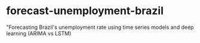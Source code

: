 # forecast-unemployment-brazil
"Forecasting Brazil's unemployment rate using time series models and deep learning (ARIMA vs LSTM)
